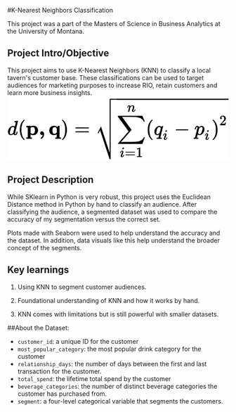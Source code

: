 #K-Nearest Neighbors Classification

This project was a part of the Masters of Science in Business Analytics at the University of Montana. 

## Project Intro/Objective
This project aims to use K-Nearest Neighbors (KNN) to classify a local tavern's customer base. These classifications can be used to target audiences for marketing purposes to increase RIO, retain customers and learn more business insights.
<img src="euclidean_distance.svg">

## Project Description
While SKlearn in Python is very robust, this project uses the Euclidean Distance method in Python by hand to classify an audience. After classifying the audience, a segmented dataset was used to compare the accuracy of my segmentation versus the correct set. 

Plots made with Seaborn were used to help understand the accuracy and the dataset. In addition, data visuals like this help understand the broader concept of the segments. 

## Key learnings

1. Using KNN to segment customer audiences. 

2. Foundational understanding of KNN and how it works by hand. 
3. KNN comes with limitations but is still powerful with smaller datasets. 




##About the Dataset: 

* `customer_id`: a unique ID for the customer
* `most_popular_category`: the most popular drink category for the customer
* `relationship_days`: the number of days between the first and last transaction for the customer.
* `total_spend`: the lifetime total spend by the customer
* `beverage_categories`: the number of distinct beverage categories the customer has purchased from.
* `segment`: a four-level categorical variable that segments the customers.


